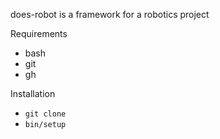 does-robot is a framework for a robotics project

Requirements

- bash
- git
- gh

Installation

- `git clone`
- `bin/setup`
